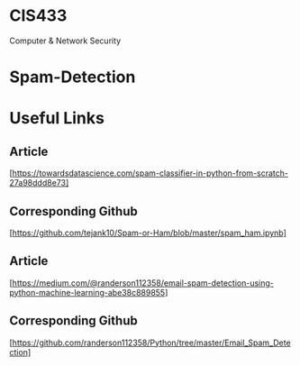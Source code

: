 # CIS433
Computer &amp; Network Security

# Spam-Detection

# Useful Links
## Article
[https://towardsdatascience.com/spam-classifier-in-python-from-scratch-27a98ddd8e73]
## Corresponding Github
[https://github.com/tejank10/Spam-or-Ham/blob/master/spam_ham.ipynb]
## Article
[https://medium.com/@randerson112358/email-spam-detection-using-python-machine-learning-abe38c889855]
## Corresponding Github
[https://github.com/randerson112358/Python/tree/master/Email_Spam_Detection]
